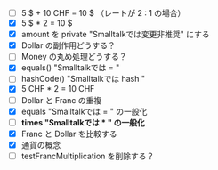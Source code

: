 - [ ] 5 $ + 10 CHF = 10 $ （レートが 2 : 1 の場合）
- [x] 5 $ * 2 = 10 $
- [x] amount を private "Smalltalkでは変更非推奨" にする
- [x] Dollar の副作用どうする？
- [ ] Money の丸め処理どうする？
- [x] equals() "Smalltalkでは = "
- [ ] hashCode() "Smalltalkでは hash "
- [x] 5 CHF * 2 = 10 CHF
- [ ] Dollar と Franc の重複
- [x] equals "Smalltalkでは = " の一般化
- [ ] **times "Smalltalkでは * " の一般化**
- [x] Franc と Dollar を比較する
- [x] 通貨の概念
- [ ] testFrancMultiplication を削除する？
